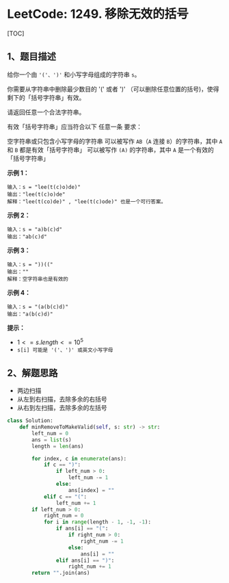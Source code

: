 # LeetCode: 1249. 移除无效的括号

[TOC]

## 1、题目描述

给你一个由 `'('、')'` 和小写字母组成的字符串 `s`。

你需要从字符串中删除最少数目的 '(' 或者 ')' （可以删除任意位置的括号)，使得剩下的「括号字符串」有效。

请返回任意一个合法字符串。

有效「括号字符串」应当符合以下 任意一条 要求：

空字符串或只包含小写字母的字符串
可以被写作 `AB`（`A` 连接 `B`）的字符串，其中 `A` 和 `B` 都是有效「括号字符串」
可以被写作 `(A)` 的字符串，其中 `A` 是一个有效的「括号字符串」

**示例 1：**

```
输入：s = "lee(t(c)o)de)"
输出："lee(t(c)o)de"
解释："lee(t(co)de)" , "lee(t(c)ode)" 也是一个可行答案。
```


**示例 2：**

```
输入：s = "a)b(c)d"
输出："ab(c)d"
```


**示例 3：**

```
输入：s = "))(("
输出：""
解释：空字符串也是有效的
```


**示例 4：**

```
输入：s = "(a(b(c)d)"
输出："a(b(c)d)"
```

**提示：**

-   $1 <= s.length <= 10^5$
-   `s[i] 可能是 '('、')' 或英文小写字母`



## 2、解题思路

-   两边扫描
-   从左到右扫描，去除多余的右括号
-   从右到左扫描，去除多余的左括号



```python
class Solution:
    def minRemoveToMakeValid(self, s: str) -> str:
        left_num = 0
        ans = list(s)
        length = len(ans)

        for index, c in enumerate(ans):
            if c == ")":
                if left_num > 0:
                    left_num -= 1
                else:
                    ans[index] = ""
            elif c == "(":
                left_num += 1
        if left_num > 0:
            right_num = 0
            for i in range(length - 1, -1, -1):
                if ans[i] == "(":
                    if right_num > 0:
                        right_num -= 1
                    else:
                        ans[i] = ""
                elif ans[i] == ")":
                    right_num += 1
        return "".join(ans)
```

